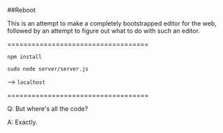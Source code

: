 ##Reboot

This is an attempt to make a completely bootstrapped editor for the web, followed by an attempt to figure out what to do with such an editor.

===================================

`npm install`

`sudo node server/server.js`

--> `localhost`

===================================

Q: But where's all the code?

A: Exactly.

